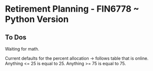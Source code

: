 # Retirement Planning - FIN6778 ~ Python Version

## To Dos

Waiting for math.

Current defaults for the percent allocation -> follows table that is online. Anything <= 25 is equal to 25. Anything >= 75 is equal to 75.
